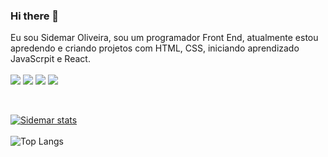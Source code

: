 ### Hi there 👋
 
Eu sou Sidemar Oliveira, sou um programador Front End, atualmente estou apredendo e criando projetos com HTML, CSS, iniciando aprendizado JavaScrpit e React.
<br>
<br>
<img src="https://img.shields.io/badge/HTML5-E34F26?style=for-the-badge&logo=html5&logoColor=white"/>
<img src="https://img.shields.io/badge/CSS3-1572B6?style=for-the-badge&logo=css3&logoColor=white"/>
<img src="https://img.shields.io/badge/JavaScript-F7DF1E?style=for-the-badge&logo=javascript&logoColor=black"/>
<img src="https://img.shields.io/badge/React-20232A?style=for-the-badge&logo=react&logoColor=61DAFB"/>

<br>

[![Sidemar stats](https://github-readme-stats.vercel.app/api?username=sidemaroliveira)](https://github.com/anuraghazra/github-readme-stats)
<br>
<br>
![Top Langs](https://github-readme-stats.vercel.app/api/top-langs/?username=sidemaroliveira&size_weight=0.5&count_weight=0.5)
